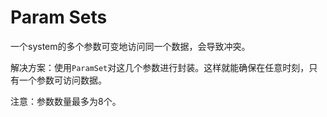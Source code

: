 # Param Sets

一个system的多个参数可变地访问同一个数据，会导致冲突。

解决方案：使用`ParamSet`对这几个参数进行封装。这样就能确保在任意时刻，只有一个参数可访问数据。

注意：参数数量最多为8个。